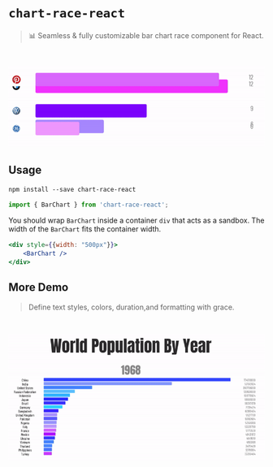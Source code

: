 # `chart-race-react`
> 📊 Seamless & fully customizable bar chart race component for React. 
<br>
<p align=center>
    <img src="./assets/demo_icon.gif" width="800">
</p>

## Usage
```
npm install --save chart-race-react
```
```javascript
import { BarChart } from 'chart-race-react';
```
You should wrap `BarChart` inside a container `div` that acts as a sandbox. The width of the `BarChart` fits the container width.
```jsx
<div style={{width: "500px"}}>
    <BarChart />
</div>
```

## More Demo 
> Define text styles, colors, duration,and formatting with grace.
<br>
<p align=center>
    <img src="./assets/demo.gif" width="800">
</p>